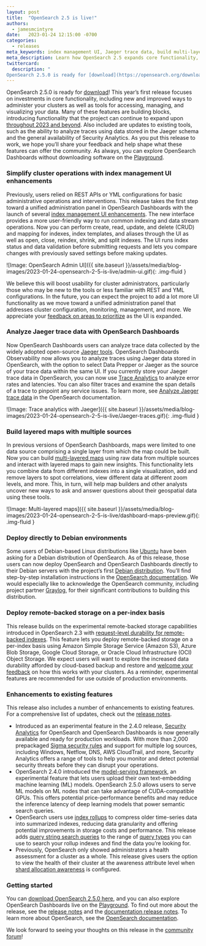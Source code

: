 ```yaml
---
layout: post
title:  "OpenSearch 2.5 is live!"
authors:
  - jamesmcintyre
date:   2023-01-24 12:15:00 -0700
categories:
  - releases
meta_keywords: index management UI, Jaeger trace data, build multi-layered maps, opensearch debian, OpenSearch 2.5
meta_description: Learn how OpenSearch 2.5 expands core functionality, improves cluster administration, and provides you with tools to access, manage, and visualize data.
twittercard:
  description: "
OpenSearch 2.5.0 is ready for [download](https://opensearch.org/downloads.html)! This year’s first release focuses on investments in core functionality, including new and improved ways to administer your clusters as well as tools for accessing, managing, and visualizing your data. Many of these features are building blocks, introducing functionality that the project can continue to expand upon [throughout 2023 and beyond](https://github.com/orgs/opensearch-project/projects/1). Also included are updates to existing tools, such as the ability to analyze traces using data stored in the Jaeger schema and the general availability of Security Analytics. As you put this release to work, we hope you’ll share your feedback and help shape what these features can offer the community. As always, you can explore OpenSearch Dashboards without downloading software on the [Playground](https://playground.opensearch.org/app/home#/)."
---
```


OpenSearch 2.5.0 is ready for [download](https://opensearch.org/downloads.html)! This year’s first release focuses on investments in core functionality, including new and improved ways to administer your clusters as well as tools for accessing, managing, and visualizing your data. Many of these features are building blocks, introducing functionality that the project can continue to expand upon [throughout 2023 and beyond](https://github.com/orgs/opensearch-project/projects/1). Also included are updates to existing tools, such as the ability to analyze traces using data stored in the Jaeger schema and the general availability of Security Analytics. As you put this release to work, we hope you’ll share your feedback and help shape what these features can offer the community. As always, you can explore OpenSearch Dashboards without downloading software on the [Playground](https://playground.opensearch.org/app/home#/).


### Simplify cluster operations with index management UI enhancements

Previously, users relied on REST APIs or YML configurations for basic administrative operations and interventions. This release takes the first step toward a unified administration panel in OpenSearch Dashboards with the launch of several [index management UI enhancements](https://opensearch.org/docs/latest/dashboards/admin-ui-index/index/). The new interface provides a more user-friendly way to run common indexing and data stream operations. Now you can perform create, read, update, and delete (CRUD) and mapping for indexes, index templates, and aliases through the UI as well as open, close, reindex, shrink, and split indexes. The UI runs index status and data validation before submitting requests and lets you compare changes with previously saved settings before making updates.

![Image: OpenSearch Admin UI]({{ site.baseurl }}/assets/media/blog-images/2023-01-24-opensearch-2-5-is-live/admin-ui.gif){: .img-fluid }

We believe this will boost usability for cluster administrators, particularly those who may be new to the tools or less familiar with REST and YML configurations. In the future, you can expect the project to add a lot more UI functionality as we move toward a unified administration panel that addresses cluster configuration, monitoring, management, and more. We appreciate your [feedback on areas to prioritize](https://github.com/opensearch-project/index-management-dashboards-plugin/issues/284) as the UI is expanded.
 
### Analyze Jaeger trace data with OpenSearch Dashboards

Now OpenSearch Dashboards users can analyze trace data collected by the widely adopted open-source [Jaeger tools](https://www.jaegertracing.io/). OpenSearch Dashboards Observability now allows you to analyze traces using Jaeger data stored in OpenSearch, with the option to select Data Prepper or Jaeger as the source of your trace data within the same UI. If you currently store your Jaeger trace data in OpenSearch, you can now use [Trace Analytics](https://opensearch.org/docs/latest/observability-plugin/trace/index/) to analyze error rates and latencies. You can also filter traces and examine the span details of a trace to pinpoint any service issues. To learn more, see [Analyze Jaeger trace data](https://opensearch.org/docs/latest/observability-plugin/trace/trace-analytics-jaeger/) in the OpenSearch documentation.

![Image: Trace analytics with Jaeger]({{ site.baseurl }}/assets/media/blog-images/2023-01-24-opensearch-2-5-is-live/Jaeger-traces.gif){: .img-fluid }

### Build layered maps with multiple sources

In previous versions of OpenSearch Dashboards, maps were limited to one data source comprising a single layer from which the map could be built. Now you can build [multi-layered maps](https://opensearch.org/docs/latest/dashboards/maps) using raw data from multiple sources and interact with layered maps to gain new insights. This functionality lets you combine data from different indexes into a single visualization, add and remove layers to spot correlations, view different data at different zoom levels, and more. This, in turn, will help map builders and other analysts uncover new ways to ask and answer questions about their geospatial data using these tools. 

![Image: Multi-layered maps]({{ site.baseurl }}/assets/media/blog-images/2023-01-24-opensearch-2-5-is-live/dashboard-maps-preview.gif){: .img-fluid }

### Deploy directly to Debian environments

Some users of Debian-based Linux distributions like [Ubuntu](https://ubuntu.com/) have been asking for a Debian distribution of OpenSearch. As of this release, those users can now deploy OpenSearch and OpenSearch Dashboards directly to their Debian servers with the project’s first [Debian distribution](https://opensearch.org/downloads.html). You’ll find step-by-step installation instructions in the [OpenSearch documentation](https://opensearch.org/docs/latest/install-and-configure/install-opensearch/debian/). We would especially like to acknowledge the OpenSearch community, including project partner [Graylog](https://www.graylog.org/), for their significant contributions to building this distribution.

### Deploy remote-backed storage on a per-index basis

This release builds on the experimental remote-backed storage capabilities introduced in OpenSearch 2.3 with [request-level durability for remote-backed indexes](https://opensearch.org/docs/latest/opensearch/remote). This feature lets you deploy remote-backed storage on a per-index basis using Amazon Simple Storage Service (Amazon S3), Azure Blob Storage, Google Cloud Storage, or Oracle Cloud Infrastructure (OCI) Object Storage. We expect users will want to explore the increased data durability afforded by cloud-based backup and restore and [welcome your feedback](https://github.com/opensearch-project/OpenSearch/issues/4576) on how this works with your clusters. As a reminder, experimental features are recommended for use outside of production environments.

### Enhancements to existing features

This release also includes a number of enhancements to existing features. For a comprehensive list of updates, check out the [release notes](https://github.com/opensearch-project/opensearch-build/blob/main/release-notes/opensearch-release-notes-2.5.0.md).

* Introduced as an experimental feature in the 2.4.0 release, [Security Analytics](https://opensearch.org/docs/latest/security-analytics/index/) for OpenSearch and OpenSearch Dashboards is now generally available and ready for production workloads. With more than 2,000 prepackaged [Sigma security rules](https://github.com/SigmaHQ/sigma) and support for multiple log sources, including Windows, Netflow, DNS, AWS CloudTrail, and more, Security Analytics offers a range of tools to help you monitor and detect potential security threats before they can disrupt your operations.
* OpenSearch 2.4.0 introduced the [model-serving framework](https://opensearch.org/docs/latest/ml-commons-plugin/model-serving-framework/), an experimental feature that lets users upload their own text-embedding machine learning (ML) models. OpenSearch 2.5.0 allows users to serve ML models on ML nodes that can take advantage of CUDA-compatible GPUs. This offers potential price-performance benefits and may reduce the inference latency of deep learning models that power semantic search queries.
* OpenSearch users use [index rollups](https://opensearch.org/docs/latest/im-plugin/index-rollups/index/) to compress older time-series data into summarized indexes, reducing data granularity and offering potential improvements in storage costs and performance. This release adds [query string search queries](https://opensearch.org/docs/latest/im-plugin/index-rollups/index/#query-string-queries) to the range of [query types](https://opensearch.org/docs/latest/opensearch/query-dsl/full-text/) you can use to search your rollup indexes and find the data you’re looking for.
* Previously, OpenSearch only showed administrators a health assessment for a cluster as a whole. This release gives users the option to view the health of their cluster at the awareness attribute level when [shard allocation awareness](https://opensearch.org/docs/2.0/opensearch/cluster/#advanced-step-6-configure-shard-allocation-awareness-or-forced-awareness) is configured.

### Getting started

You can [download OpenSearch 2.5.0 here](https://opensearch.org/downloads.html), and you can also explore OpenSearch Dashboards live on the [Playground](https://playground.opensearch.org/app/home). To find out more about the release, see the [release notes](https://github.com/opensearch-project/opensearch-build/blob/main/release-notes/opensearch-release-notes-2.5.0.md) and the [documentation release notes](https://github.com/opensearch-project/documentation-website/blob/main/release-notes/opensearch-documentation-release-notes-2.5.0.md). To learn more about OpenSearch, see the [OpenSearch documentation](https://opensearch.org/docs/latest).

We look forward to seeing your thoughts on this release in the [community forum](https://forum.opensearch.org/)!